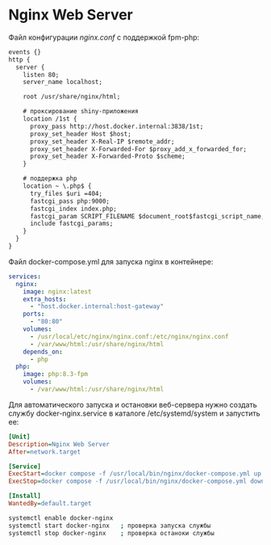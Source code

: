 # Nginx Web Server

Файл конфигурации *nginx.conf* с поддержкой fpm-php:
```txt
events {}
http {
  server {
    listen 80;
    server_name localhost;

    root /usr/share/nginx/html;

    # проксирование shiny-приложения
    location /1st {
      proxy_pass http://host.docker.internal:3838/1st;
      proxy_set_header Host $host;
      proxy_set_header X-Real-IP $remote_addr;
      proxy_set_header X-Forwarded-For $proxy_add_x_forwarded_for;
      proxy_set_header X-Forwarded-Proto $scheme;
    }

    # поддержка php
    location ~ \.php$ {
      try_files $uri =404;
      fastcgi_pass php:9000;
      fastcgi_index index.php;
      fastcgi_param SCRIPT_FILENAME $document_root$fastcgi_script_name;
      include fastcgi_params;
    }
  }
}
```

Файл docker-compose.yml для запуска nginx в контейнере:
```yaml
services:
  nginx:
    image: nginx:latest
    extra_hosts:
      - "host.docker.internal:host-gateway"
    ports:
      - "80:80"
    volumes:
      - /usr/local/etc/nginx/nginx.conf:/etc/nginx/nginx.conf
      - /var/www/html:/usr/share/nginx/html
    depends_on:
      - php
  php:
    image: php:8.3-fpm
    volumes:
      - /var/www/html:/usr/share/nginx/html
```

Для автоматического запуска и остановки веб-сервера нужно создать службу
docker-nginx.service в каталоге /etc/systemd/system и запустить ее:
```ini
[Unit]
Description=Nginx Web Server
After=network.target

[Service]
ExecStart=docker compose -f /usr/local/bin/nginx/docker-compose.yml up
ExecStop=docker compose -f /usr/local/bin/nginx/docker-compose.yml down

[Install]
WantedBy=default.target
```
```bash
systemctl enable docker-nginx
systemctl start docker-nginx   ; проверка запуска службы
systemctl stop docker-nginx    ; проверка останоки службы
```
